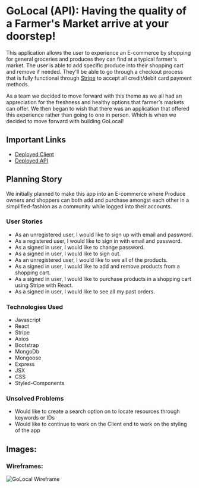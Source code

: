 # GoLocal (API): Having the quality of a Farmer's Market arrive at your doorstep!

This application allows the user to experience an E-commerce by shopping for general groceries and produces they can find at a typical farmer's market. The user is able to add specific produce into their shopping cart and remove if needed. They'll be able to go through a checkout process that is fully functional through [Stripe](https://stripe.com/) to accept all credit/debit card payment methods.

As a team we decided to move forward with this theme as we all had an appreciation for the freshness and healthy options that farmer's markets can offer. We then began to wish that there was an application that offered this experience rather than going to one in person. Which is when we decided to move forward with building GoLocal!

## Important Links

- [Deployed Client]()
- [Deployed API]()

## Planning Story

We initially planned to make this app into an E-commerce where Produce owners and shoppers can both add and purchase amongst each other in a simplified-fashion as a community while logged into their accounts.

### User Stories

- As an unregistered user, I would like to sign up with email and password.
- As a registered user, I would like to sign in with email and password.
- As a signed in user, I would like to change password.
- As a signed in user, I would like to sign out.
- As an unregistered user, I would like to see all of the products.
- As a signed in user, I would like to add and remove products from a shopping cart.
- As a signed in user, I would like to purchase products in a shopping cart using Stripe with React.
- As a signed in user, I would like to see all my past orders.

### Technologies Used

- Javascript
- React
- Stripe
- Axios
- Bootstrap
- MongoDb
- Mongoose
- Express
- JSX
- CSS
- Styled-Components

### Unsolved Problems

- Would like to create a search option on to locate resources through keywords or IDs
- Would like to continue to work on the Client end to work on the styling of the app

## Images:

### Wireframes:
![GoLocal Wireframe]()